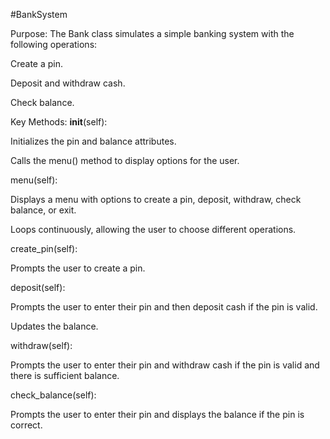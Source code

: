 #BankSystem


Purpose:
The Bank class simulates a simple banking system with the following operations:

Create a pin.

Deposit and withdraw cash.

Check balance.

Key Methods:
__init__(self):

Initializes the pin and balance attributes.

Calls the menu() method to display options for the user.

menu(self):

Displays a menu with options to create a pin, deposit, withdraw, check balance, or exit.

Loops continuously, allowing the user to choose different operations.

create_pin(self):

Prompts the user to create a pin.

deposit(self):

Prompts the user to enter their pin and then deposit cash if the pin is valid.

Updates the balance.

withdraw(self):

Prompts the user to enter their pin and withdraw cash if the pin is valid and there is sufficient balance.

check_balance(self):

Prompts the user to enter their pin and displays the balance if the pin is correct.
